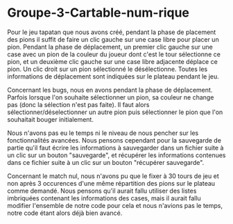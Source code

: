 # Groupe-3-Cartable-num-rique

Pour le jeu tapatan que nous avons créé, pendant la phase de placement des pions il suffit de faire un clic gauche sur une case libre pour placer un pion. Pendant la phase de déplacement, un premier clic gauche sur une case avec un pion de la couleur du joueur dont c'est le tour sélectionne ce pion, et un deuxième clic gauche sur une case libre adjacente déplace ce pion. Un clic droit sur un pion sélectionné le désélectionne.
Toutes les informations de déplacement sont indiquées sur le plateau pendant le jeu.

Concernant les bugs, nous en avons pendant la phase de déplacement. Parfois lorsque l'on souhaite sélectionner un pion, sa couleur ne change pas (donc la sélection n'est pas faite). Il faut alors sélectionner/déselectionner un autre pion puis sélectionner le pion que l'on souhaitait bouger initialement.

Nous n'avons pas eu le temps ni le niveau de nous pencher sur les fonctionnalités avancées.
Nous pensons cependant pour la sauvegarde de partie qu'il faut écrire les informations à sauvegarder dans un fichier suite à un clic sur un bouton "sauvegarde", et récupérer les informations contenues dans ce fichier suite à un clic sur un bouton "récupérer sauvegarde".

Concernant le match nul, nous n'avons pu que le fixer à 30 tours de jeu et non après 3 occurences d'une même répartition des pions sur le plateau comme demandé.
Nous pensons qu'il aurait fallu utiliser des listes imbriquées contenant les informations des cases, mais il aurait fallu modifier l'ensemble de notre code pour cela et nous n'avions pas le temps, notre code étant alors déjà bien avancé.
